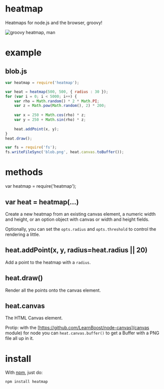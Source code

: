 heatmap
=======

Heatmaps for node.js and the browser, groovy!

![groovy heatmap, man](http://substack.net/images/heatmap.png)

example
=======

blob.js
-------

````javascript
var heatmap = require('heatmap');

var heat = heatmap(500, 500, { radius : 30 });
for (var i = 0; i < 5000; i++) {
    var rho = Math.random() * 2 * Math.PI;
    var z = Math.pow(Math.random(), 2) * 200;
    
    var x = 250 + Math.cos(rho) * z;
    var y = 250 + Math.sin(rho) * z;
    
    heat.addPoint(x, y);
}
heat.draw();

var fs = require('fs');
fs.writeFileSync('blob.png', heat.canvas.toBuffer());
````

methods
=======

var heatmap = require('heatmap');

var heat = heatmap(...)
-----------------------

Create a new heatmap from an existing canvas element, a numeric width and
height, or an option object with canvas or width and height fields.

Optionally, you can set the `opts.radius` and `opts.threshold` to control the
rendering a little.

heat.addPoint(x, y, radius=heat.radius || 20)
---------------------------------------------

Add a point to the heatmap with a `radius`.

heat.draw()
-----------

Render all the points onto the canvas element.

heat.canvas
-----------

The HTML Canvas element.

Protip: with the [https://github.com/LearnBoost/node-canvas](canvas module) for
node you can `heat.canvas.buffer()` to get a Buffer with a PNG file all up in it.

install
=======

With [npm](http://npmjs.org), just do:

    npm install heatmap
